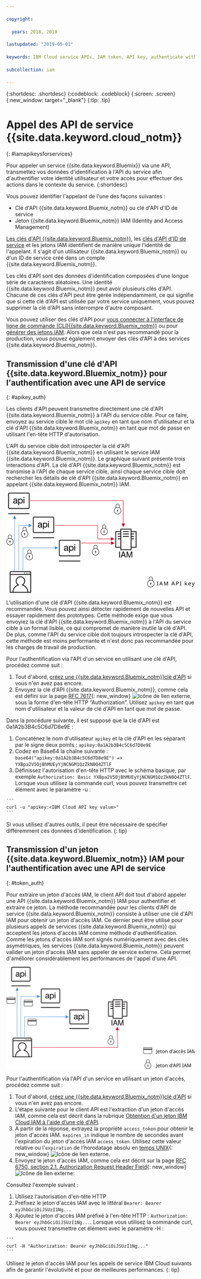 ```yaml
---

copyright:

  years: 2018, 2019

lastupdated: "2019-05-01"

keywords: IBM Cloud service APIs, IAM token, API key, authenticate with service API

subcollection: iam

---
```


{:shortdesc: .shortdesc}
{:codeblock: .codeblock}
{:screen: .screen}
{:new_window: target="_blank"}
{:tip: .tip}

# Appel des API de service {{site.data.keyword.cloud_notm}}
{: #iamapikeysforservices}

Pour appeler un service {{site.data.keyword.Bluemix}} via une API, transmettez vos données d'identification à l'API du service afin d'authentifier votre identité utilisateur et votre accès pour effectuer des actions dans le contexte du service.
{:shortdesc}

Vous pouvez identifier l'appelant de l'une des façons suivantes :

* Clé d'API {{site.data.keyword.Bluemix_notm}} ou clé d'API d'ID de service
* Jeton {{site.data.keyword.Bluemix_notm}} IAM (Identity and Access Management)

[Les clés d'API {{site.data.keyword.Bluemix_notm}}](/docs/iam?topic=iam-userapikey#userapikey), les [clés d'API d'ID de service](/docs/iam?topic=iam-serviceidapikeys#serviceidapikeys) et les jetons IAM identifient de manière unique l'identité de l'appelant.  Il s'agit d'un utilisateur {{site.data.keyword.Bluemix_notm}} ou d'un ID de service créé dans un compte {{site.data.keyword.Bluemix_notm}}.

Les clés d'API sont des données d'identification composées d'une longue série de caractères aléatoires. Une identité {{site.data.keyword.Bluemix_notm}} peut avoir plusieurs clés d'API. Chacune de ces clés d'API peut être gérée indépendamment, ce qui signifie que si cette clé d'API est utilisée par votre service uniquement, vous pouvez supprimer la clé d'API sans interrompre d'autre composant.

Vous pouvez utiliser des clés d'API pour [vous connecter à l'interface de ligne de commande (CLI){{site.data.keyword.Bluemix_notm}}](/docs/cli/reference/ibmcloud?topic=cloud-cli-ibmcloud_cli#ibmcloud_login) ou pour [générer des jetons IAM](/docs/iam?topic=iam-iamtoken_from_apikey#iamtoken_from_apikey). Alors que cela n'est pas recommandé pour la production, vous pouvez également envoyer des clés d'API à des services {{site.data.keyword.Bluemix_notm}}.

## Transmission d'une clé d'API {{site.data.keyword.Bluemix_notm}} pour l'authentification avec une API de service
{: #apikey_auth}

Les clients d'API peuvent transmettre directement une clé d'API {{site.data.keyword.Bluemix_notm}} à l'API du service cible. Pour ce faire, envoyez au service cible le mot clé `apikey` en tant que nom d'utilisateur et la clé d'API {{site.data.keyword.Bluemix_notm}} en tant que mot de passe en utilisant l'en-tête HTTP d'autorisation.

L'API du service cible doit introspecter la clé d'API {{site.data.keyword.Bluemix_notm}} en utilisant le service IAM {{site.data.keyword.Bluemix_notm}}. Le graphique suivant présente trois interactions d'API. La clé d'API {{site.data.keyword.Bluemix_notm}} est transmise à l'API de chaque service cible, ainsi chaque service cible doit rechercher les détails de clé d'API {{site.data.keyword.Bluemix_notm}} en appelant {{site.data.keyword.Bluemix_notm}} IAM.

![Authentification avec une API de service en utilisant une clé d'API ](images/APIkeyauth.svg "Transmission de clés d'API à des services cible qui transmettent ensuite la clé d'API à IAM pour valider les données d'identification")

L'utilisation d'une clé d'API {{site.data.keyword.Bluemix_notm}} est recommandée. Vous pouvez ainsi détecter rapidement de nouvelles API et essayer rapidement des prototypes. Cette méthode exige que vous envoyiez la clé d'API {{site.data.keyword.Bluemix_notm}} à l'API du service cible à un format lisible, ce qui compromet de manière inutile la clé d'API. De plus, comme l'API du service cible doit toujours introspecter la clé d'API, cette méthode est moins performante et n'est donc pas recommandée pour les charges de travail de production.

Pour l'authentification via l'API d'un service en utilisant une clé d'API, procédez comme suit :

  1. Tout d'abord, [créez une {{site.data.keyword.Bluemix_notm}}clé d'API](/docs/iam?topic=iam-userapikey#create_user_key) si vous n'en avez pas encore.
  2. Envoyez la clé d'API {{site.data.keyword.Bluemix_notm}}, comme cela est défini sur la page [RFC 7617](https://tools.ietf.org/html/rfc7617){: new_window} ![Icône de lien externe](../icons/launch-glyph.svg "Icône de lien externe"), sous la forme d'en-tête HTTP “Authorization”. Utilisez `apikey` en tant que nom d'utilisateur et la valeur de clé d'API en tant que mot de passe.

Dans la procédure suivante, il est supposé que la clé d'API est 0a1A2b3B4c5C6d7D8e9E :

  1.	Concaténez le nom d'utilisateur `apikey` et la clé d'API en les séparant par le signe deux points : `apikey:0a1A2b3B4c5C6d7D8e9E`
  2.	Codez en Base64 la chaîne suivante : `base64("apikey:0a1A2b3B4c5C6d7D8e9E") => YXBpa2V5OjBhMUEyYjNCNGM1QzZkN0Q4ZTlF`
  3.	Définissez l'autorisation d'en-tête HTTP avec le schéma basique, par exemple `Authorization: Basic YXBpa2V5OjBhMUEyYjNCNGM1QzZkN0Q4ZTlF`. Lorsque vous utilisez la commande curl, vous pouvez transmettre cet élément avec le paramètre -u :

    ```
    curl -u "apikey:<IBM Cloud API key value>"
    ```

  Si vous utilisez d'autres outils, il peut être nécessaire de spécifier différemment ces données d'identification.
  {: tip}

## Transmission d'un jeton {{site.data.keyword.Bluemix_notm}} IAM pour l'authentification avec une API de service
{: #token_auth}

Pour extraire un jeton d'accès IAM, le client API doit tout d'abord appeler une API {{site.data.keyword.Bluemix_notm}} IAM pour authentifier et extraire ce jeton. La méthode recommandée pour les clients d'API de service {{site.data.keyword.Bluemix_notm}} consiste à utiliser une clé d'API IAM pour obtenir un jeton d'accès IAM. Ce dernier peut être utilisé pour plusieurs appels de services {{site.data.keyword.Bluemix_notm}} qui acceptent les jetons d'accès IAM comme méthode d'authentification. Comme les jetons d'accès IAM sont signés numériquement avec des clés asymétriques, les services {{site.data.keyword.Bluemix_notm}} peuvent valider un jeton d'accès IAM sans appeler de service externe. Cela permet d'améliorer considérablement les performances de l'appel d'une API.

![Authentification avec une API de service en utilisant un jeton d'accès ](images/tokenauth.svg "Extraction d'un jeton à partir d'IAM en utilisant une clé d'API et en transmettant le jeton d'accès à des services cible pour valider les données d'identification")

Pour l'authentification via l'API d'un service en utilisant un jeton d'accès, procédez comme suit :

  1. Tout d'abord, [créez une {{site.data.keyword.Bluemix_notm}}clé d'API](/docs/iam?topic=iam-userapikey#create_user_key) si vous n'en avez pas encore.
  2. L'étape suivante pour le client API est l'extraction d'un jeton d'accès IAM, comme cela est décrit dans la rubrique [Obtention d'un jeton IBM Cloud IAM  à l'aide d’une clé d'API](/docs/iam?topic=iam-iamtoken_from_apikey#iamtoken_from_apikey).
  3. A partir de la réponse, extrayez la propriété `access_token` pour obtenir le jeton d'accès IAM. `expires_in` indique le nombre de secondes avant l'expiration du jeton d'accès IAM `access_token`. Utilisez cette valeur relative ou l'`expiration` de l'horodatage absolu en [temps UNIX](https://en.wikipedia.org/wiki/Unix_time){: new_window} ![Icône de lien externe](../icons/launch-glyph.svg "Icône de lien externe").
  4. Envoyez le jeton d'accès IAM, comme cela est décrit sur la page [RFC 6750, section 2.1. Authorization Request Header Field](https://tools.ietf.org/html/rfc6750#page-5){: new_window} ![Icône de lien externe](../icons/launch-glyph.svg "Icône de lien externe"):

Consultez l'exemple suivant :

  1.	Utilisez l'autorisation d'en-tête HTTP
  2.	Préfixez le jeton d'accès IAM avec le littéral `Bearer: Bearer eyJhbGciOiJSUzI1Ng...`
  3.	Ajoutez le jeton d'accès IAM préfixé à l'en-tête HTTP : `Authorization: Bearer eyJhbGciOiJSUzI1Ng...`. Lorsque vous utilisez la commande curl, vous pouvez transmettre cet élément avec le paramètre -H :

    ```
    curl -H "Authorization: Bearer eyJhbGciOiJSUzI1Ng..."
    ```

  Utilisez le jeton d'accès IAM pour les appels de service IBM Cloud suivants afin de garantir l'évolutivité et pour de meilleures performances.
  {: tip}
